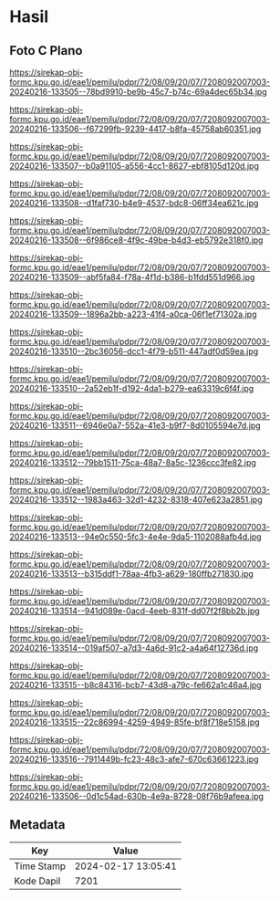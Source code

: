 # Hasil

## Foto C Plano

https://sirekap-obj-formc.kpu.go.id/eae1/pemilu/pdpr/72/08/09/20/07/7208092007003-20240216-133505--78bd9910-be9b-45c7-b74c-69a4dec65b34.jpg

https://sirekap-obj-formc.kpu.go.id/eae1/pemilu/pdpr/72/08/09/20/07/7208092007003-20240216-133506--f67299fb-9239-4417-b8fa-45758ab60351.jpg

https://sirekap-obj-formc.kpu.go.id/eae1/pemilu/pdpr/72/08/09/20/07/7208092007003-20240216-133507--b0a91105-a556-4cc1-8627-ebf8105d120d.jpg

https://sirekap-obj-formc.kpu.go.id/eae1/pemilu/pdpr/72/08/09/20/07/7208092007003-20240216-133508--d1faf730-b4e9-4537-bdc8-06ff34ea621c.jpg

https://sirekap-obj-formc.kpu.go.id/eae1/pemilu/pdpr/72/08/09/20/07/7208092007003-20240216-133508--6f986ce8-4f9c-49be-b4d3-eb5792e318f0.jpg

https://sirekap-obj-formc.kpu.go.id/eae1/pemilu/pdpr/72/08/09/20/07/7208092007003-20240216-133509--abf5fa84-f78a-4f1d-b386-b1fdd551d966.jpg

https://sirekap-obj-formc.kpu.go.id/eae1/pemilu/pdpr/72/08/09/20/07/7208092007003-20240216-133509--1896a2bb-a223-41f4-a0ca-06f1ef71302a.jpg

https://sirekap-obj-formc.kpu.go.id/eae1/pemilu/pdpr/72/08/09/20/07/7208092007003-20240216-133510--2bc36056-dcc1-4f79-b511-447adf0d59ea.jpg

https://sirekap-obj-formc.kpu.go.id/eae1/pemilu/pdpr/72/08/09/20/07/7208092007003-20240216-133510--2a52eb1f-d192-4da1-b279-ea63319c6f4f.jpg

https://sirekap-obj-formc.kpu.go.id/eae1/pemilu/pdpr/72/08/09/20/07/7208092007003-20240216-133511--6946e0a7-552a-41e3-b9f7-8d0105594e7d.jpg

https://sirekap-obj-formc.kpu.go.id/eae1/pemilu/pdpr/72/08/09/20/07/7208092007003-20240216-133512--79bb1511-75ca-48a7-8a5c-1236ccc3fe82.jpg

https://sirekap-obj-formc.kpu.go.id/eae1/pemilu/pdpr/72/08/09/20/07/7208092007003-20240216-133512--1983a463-32d1-4232-8318-407e623a2851.jpg

https://sirekap-obj-formc.kpu.go.id/eae1/pemilu/pdpr/72/08/09/20/07/7208092007003-20240216-133513--94e0c550-5fc3-4e4e-9da5-1102088afb4d.jpg

https://sirekap-obj-formc.kpu.go.id/eae1/pemilu/pdpr/72/08/09/20/07/7208092007003-20240216-133513--b315ddf1-78aa-4fb3-a629-180ffb271830.jpg

https://sirekap-obj-formc.kpu.go.id/eae1/pemilu/pdpr/72/08/09/20/07/7208092007003-20240216-133514--941d089e-0acd-4eeb-831f-dd07f2f8bb2b.jpg

https://sirekap-obj-formc.kpu.go.id/eae1/pemilu/pdpr/72/08/09/20/07/7208092007003-20240216-133514--019af507-a7d3-4a6d-91c2-a4a64f12736d.jpg

https://sirekap-obj-formc.kpu.go.id/eae1/pemilu/pdpr/72/08/09/20/07/7208092007003-20240216-133515--b8c84316-bcb7-43d8-a79c-fe662a1c46a4.jpg

https://sirekap-obj-formc.kpu.go.id/eae1/pemilu/pdpr/72/08/09/20/07/7208092007003-20240216-133515--22c86994-4259-4949-85fe-bf8f718e5158.jpg

https://sirekap-obj-formc.kpu.go.id/eae1/pemilu/pdpr/72/08/09/20/07/7208092007003-20240216-133516--7911449b-fc23-48c3-afe7-670c63661223.jpg

https://sirekap-obj-formc.kpu.go.id/eae1/pemilu/pdpr/72/08/09/20/07/7208092007003-20240216-133506--0d1c54ad-630b-4e9a-8728-08f76b9afeea.jpg


## Metadata

| Key        | Value               |
| ---------- | ------------------- |
| Time Stamp | 2024-02-17 13:05:41 |
| Kode Dapil | 7201                |



